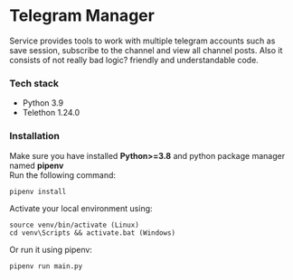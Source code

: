 # Telegram Manager
Service provides tools to work with multiple telegram accounts such as save session, subscribe to the channel and view all channel posts. Also it consists of not really bad logic? friendly and understandable code.

### Tech stack
- Python 3.9
- Telethon 1.24.0

### Installation
Make sure you have installed **Python>=3.8** and python package manager named **pipenv**  
Run the following command:  
```
pipenv install
``` 
Activate your local environment using:
```
source venv/bin/activate (Linux)
cd venv\Scripts && activate.bat (Windows)
```
Or run it using pipenv:
```
pipenv run main.py
```
